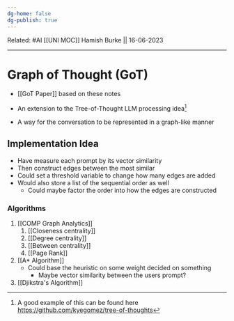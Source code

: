 ```yaml
---
dg-home: false
dg-publish: true
---
```

Related: #AI
[[UNI MOC]]
Hamish Burke || 16-06-2023
***

# Graph of Thought (GoT)

- [[GoT Paper]] based on these notes

- An extension to the Tree-of-Thought LLM processing idea[^1]

- A way for the conversation to be represented in a graph-like manner

## Implementation Idea

- Have measure each prompt by its vector similarity
- Then construct edges between the most similar
- Could set a threshold variable to change how many edges are added
- Would also store a list of the sequential order as well
	- Could maybe factor the order into how the edges are constructed

### Algorithms

1.  [[COMP Graph Analytics]]
	1. [[Closeness centrality]]
	2. [[Degree centrality]]
	3. [[Between centrality]]
	4. [[Page Rank]]
2. [[A* Algorithm]]
	- Could base the heuristic on some weight decided on something
		- Maybe vector similarity between the users prompt?
1. [[Djikstra's Algorithm]]

[^1]: A good example of this can be found here <https://github.com/kyegomez/tree-of-thoughts>